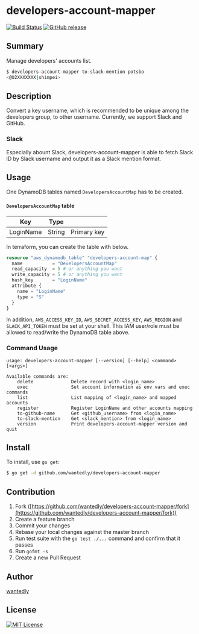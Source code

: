 # developers-account-mapper

[![Build Status](https://travis-ci.org/wantedly/developers-account-mapper.svg)](https://travis-ci.org/wantedly/developers-account-mapper)
[![GitHub release](https://img.shields.io/github/release/wantedly/developers-account-mapper.svg)](https://github.com/wantedly/developers-account-mapper/releases)

## Summary

Manage developers' accounts list.

```bash
$ developers-account-mapper to-slack-mention potsbo
<@U2XXXXXXX|shimpei>
```
## Description

Convert a key username, which is recommended to be unique among the developers group, to other username.
Currently, we support Slack and GitHub.

### Slack
Especially abount Slack, developers-account-mapper is able to fetch Slack ID by Slack username and output it as a Slack mention format.

## Usage

One DynamoDB tables named `DevelopersAccountMap` has to be created.

#### `DevelopersAccountMap` table

|Key|Type| |
|---|----|---|
|LoginName|String|Primary key|

In terraform, you can create the table with below.
```tf
resource "aws_dynamodb_table" "developers-account-map" {
  name           = "DevelopersAccountMap"
  read_capacity  = 5 # or anything you want
  write_capacity = 5 # or anything you want
  hash_key       = "LoginName"
  attribute {
    name = "LoginName"
    type = "S"
  }
}
```

In addition, `AWS_ACCESS_KEY_ID`, `AWS_SECRET_ACCESS_KEY`, `AWS_REGION` and `SLACK_API_TOKEN` must be set at your shell.
This IAM user/role must be allowed to read/write the DynamoDB table above.

### Command Usage
```
usage: developers-account-mapper [--version] [--help] <command> [<args>]

Available commands are:
    delete              Delete record with <login_name>
    exec                Set account information as env vars and exec commands
    list                List mapping of <login_name> and mapped accounts
    register            Register LoginName and other accounts mapping
    to-github-name      Get <github_username> from <login_name>
    to-slack-mention    Get <slack_mention> from <login_name>
    version             Print developers-account-mapper version and quit
```

## Install

To install, use `go get`:

```bash
$ go get -d github.com/wantedly/developers-account-mapper
```

## Contribution

1. Fork ([https://github.com/wantedly/developers-account-mapper/fork](https://github.com/wantedly/developers-account-mapper/fork))
1. Create a feature branch
1. Commit your changes
1. Rebase your local changes against the master branch
1. Run test suite with the `go test ./...` command and confirm that it passes
1. Run `gofmt -s`
1. Create a new Pull Request

## Author

[wantedly](https://github.com/wantedly)

## License

[![MIT License](http://img.shields.io/badge/license-MIT-blue.svg?style=flat)](LICENSE)
